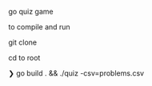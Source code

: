 go quiz game

to compile and run

git clone

cd to root

❯ go build . && ./quiz -csv=problems.csv   